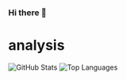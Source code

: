 ### Hi there 👋

<!--
**elifnurkarakoc/elifnurkarakoc** is a ✨ _special_ ✨ repository because its `README.md` (this file) appears on your GitHub profile.

Here are some ideas to get you started:

- 🔭 I’m currently working on ...
- 🌱 I’m currently learning ...
- 👯 I’m looking to collaborate on ...
- 🤔 I’m looking for help with ...
- 💬 Ask me about ...
- 📫 How to reach me: ...
- 😄 Pronouns: ...
- ⚡ Fun fact: ...
-->
# analysis
![GitHub Stats](https://github-readme-stats.vercel.app/api?username=elifnurkarakoc&show_icons=true&&line_height=40)
![Top Languages](https://github-readme-stats.vercel.app/api/top-langs/?username=elifnurkarakoc&show_icons=true)
